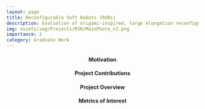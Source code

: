 ```yaml
---
layout: page
title: Reconfigurable Soft Robots (RSRs)
description: Evaluation of origami-inspired, large elongation reconfigurable soft robot modules
img: assets/img/Projects/RSR/MainPhoto_v2.png
importance: 2
category: Graduate Work
---
```


<h4 id="overview" style="text-align: center;">Motivation</h4>


<h4 id="contributions" style="text-align: center;">Project Contributions</h4>

<h4 id="overview" style="text-align: center;">Project Overview</h4>

<h4 id="moi" style="text-align: center;">Metrics of Interest</h4>

